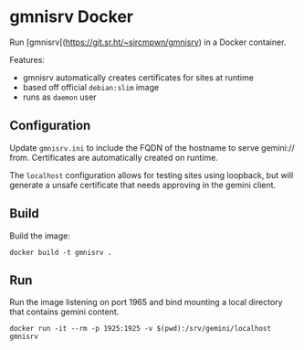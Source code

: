 # gmnisrv Docker

Run [gmnisrv[(https://git.sr.ht/~sircmpwn/gmnisrv) in a Docker container.

Features:
- gmnisrv automatically creates certificates for sites at runtime
- based off official `debian:slim` image
- runs as `daemon` user

## Configuration

Update `gmnisrv.ini` to include the FQDN of the hostname to serve gemini:// from. Certificates are automatically created on runtime.

The `localhost` configuration allows for testing sites using loopback, but will generate a unsafe certificate that needs approving in the gemini client.

## Build

Build the image:

```
docker build -t gmnisrv .
```

## Run

Run the image listening on port 1965 and bind mounting a local directory that contains gemini content.

```
docker run -it --rm -p 1925:1925 -v $(pwd):/srv/gemini/localhost gmnisrv
```


